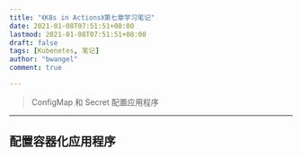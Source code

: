 ```yaml
---
title: "《K8s in Actions》第七章学习笔记"
date: 2021-01-08T07:51:51+08:00
lastmod: 2021-01-08T07:51:51+08:00
draft: false
tags: [Kubenetes, 笔记]
author: "bwangel"
comment: true

---
```


> ConfigMap 和 Secret 配置应用程序
<!--more-->

---

## 配置容器化应用程序



